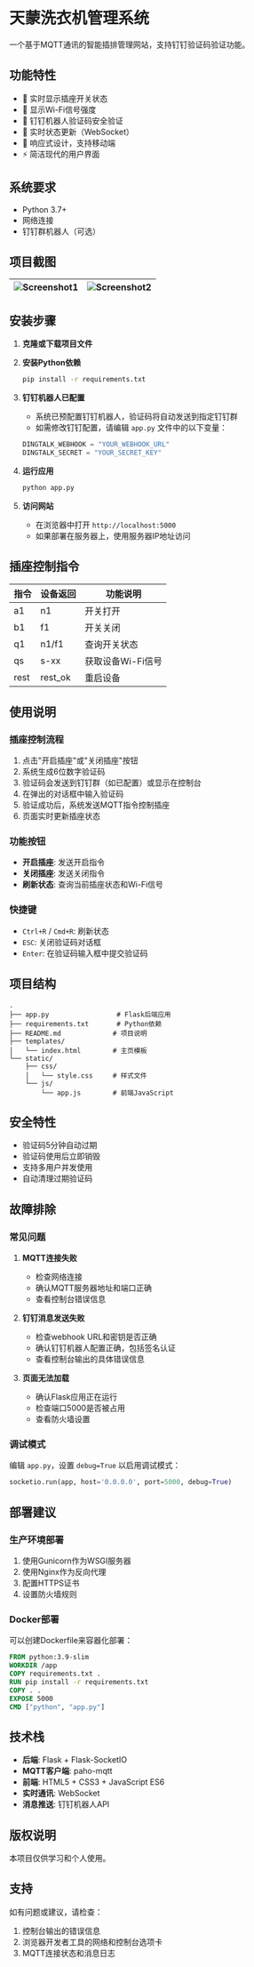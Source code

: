 # 天蒙洗衣机管理系统

一个基于MQTT通讯的智能插排管理网站，支持钉钉验证码验证功能。

## 功能特性

- 🔌 实时显示插座开关状态
- 📶 显示Wi-Fi信号强度
- 🔐 钉钉机器人验证码安全验证
- 🔄 实时状态更新（WebSocket）
- 📱 响应式设计，支持移动端
- ⚡ 简洁现代的用户界面

## 系统要求

- Python 3.7+
- 网络连接
- 钉钉群机器人（可选）

## 项目截图

| ![Screenshot1](./screenshot-1.png) | ![Screenshot2](./screenshot-2.png) |
| ---------------------------------- | ---------------------------------- |



## 安装步骤

1. **克隆或下载项目文件**

2. **安装Python依赖**
   ```bash
   pip install -r requirements.txt
   ```

3. **钉钉机器人已配置**
   - 系统已预配置钉钉机器人，验证码将自动发送到指定钉钉群
   - 如需修改钉钉配置，请编辑 `app.py` 文件中的以下变量：
   ```python
   DINGTALK_WEBHOOK = "YOUR_WEBHOOK_URL"
   DINGTALK_SECRET = "YOUR_SECRET_KEY"
   ```

4. **运行应用**
   ```bash
   python app.py
   ```

5. **访问网站**
   - 在浏览器中打开 `http://localhost:5000`
   - 如果部署在服务器上，使用服务器IP地址访问


## 插座控制指令

| 指令 | 设备返回 | 功能说明 |
|------|----------|----------|
| a1   | n1       | 开关打开 |
| b1   | f1       | 开关关闭 |
| q1   | n1/f1    | 查询开关状态 |
| qs   | s-xx     | 获取设备Wi-Fi信号 |
| rest | rest_ok  | 重启设备 |

## 使用说明

### 插座控制流程

1. 点击"开启插座"或"关闭插座"按钮
2. 系统生成6位数字验证码
3. 验证码会发送到钉钉群（如已配置）或显示在控制台
4. 在弹出的对话框中输入验证码
5. 验证成功后，系统发送MQTT指令控制插座
6. 页面实时更新插座状态

### 功能按钮

- **开启插座**: 发送开启指令
- **关闭插座**: 发送关闭指令  
- **刷新状态**: 查询当前插座状态和Wi-Fi信号

### 快捷键

- `Ctrl+R` / `Cmd+R`: 刷新状态
- `ESC`: 关闭验证码对话框
- `Enter`: 在验证码输入框中提交验证码

## 项目结构

```
.
├── app.py                 # Flask后端应用
├── requirements.txt       # Python依赖
├── README.md             # 项目说明
├── templates/
│   └── index.html        # 主页模板
└── static/
    ├── css/
    │   └── style.css     # 样式文件
    └── js/
        └── app.js        # 前端JavaScript
```

## 安全特性

- 验证码5分钟自动过期
- 验证码使用后立即销毁
- 支持多用户并发使用
- 自动清理过期验证码

## 故障排除

### 常见问题

1. **MQTT连接失败**
   - 检查网络连接
   - 确认MQTT服务器地址和端口正确
   - 查看控制台错误信息

2. **钉钉消息发送失败**
   - 检查webhook URL和密钥是否正确
   - 确认钉钉机器人配置正确，包括签名认证
   - 查看控制台输出的具体错误信息

3. **页面无法加载**
   - 确认Flask应用正在运行
   - 检查端口5000是否被占用
   - 查看防火墙设置

### 调试模式

编辑 `app.py`，设置 `debug=True` 以启用调试模式：
```python
socketio.run(app, host='0.0.0.0', port=5000, debug=True)
```

## 部署建议

### 生产环境部署

1. 使用Gunicorn作为WSGI服务器
2. 使用Nginx作为反向代理
3. 配置HTTPS证书
4. 设置防火墙规则

### Docker部署

可以创建Dockerfile来容器化部署：
```dockerfile
FROM python:3.9-slim
WORKDIR /app
COPY requirements.txt .
RUN pip install -r requirements.txt
COPY . .
EXPOSE 5000
CMD ["python", "app.py"]
```

## 技术栈

- **后端**: Flask + Flask-SocketIO
- **MQTT客户端**: paho-mqtt
- **前端**: HTML5 + CSS3 + JavaScript ES6
- **实时通讯**: WebSocket
- **消息推送**: 钉钉机器人API

## 版权说明

本项目仅供学习和个人使用。

## 支持

如有问题或建议，请检查：
1. 控制台输出的错误信息
2. 浏览器开发者工具的网络和控制台选项卡
3. MQTT连接状态和消息日志 